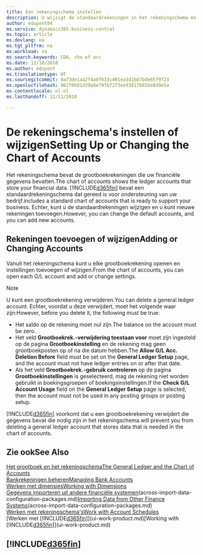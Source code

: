 ```yaml
---
title: Een rekeningschema instellen
description: U wijzigt de standaardrekeningen in het rekeningschema en u kunt nieuwe rekeningen toevoegen.
author: edupont04
ms.service: dynamics365-business-central
ms.topic: article
ms.devlang: na
ms.tgt_pltfrm: na
ms.workload: na
ms.search.keywords: COA, cha of acc
ms.date: 12/10/2018
ms.author: edupont
ms.translationtype: HT
ms.sourcegitcommit: 8a73de1aa2f4a0f633c401ea341bb7bde6579723
ms.openlocfilehash: 962f0b81d39e8e79fb7273ee93417b01be8d9e5a
ms.contentlocale: nl-nl
ms.lasthandoff: 12/11/2018

---
```

# <a name="setting-up-or-changing-the-chart-of-accounts"></a><span data-ttu-id="53b4f-103">De rekeningschema's instellen of wijzigen</span><span class="sxs-lookup"><span data-stu-id="53b4f-103">Setting Up or Changing the Chart of Accounts</span></span>
<span data-ttu-id="53b4f-104">Het rekeningschema bevat de grootboekrekeningen die uw financiële gegevens bevatten.</span><span class="sxs-lookup"><span data-stu-id="53b4f-104">The chart of accounts shows the ledger accounts that store your financial data.</span></span> [!INCLUDE[d365fin](includes/d365fin_md.md)] <span data-ttu-id="53b4f-105">bevat een standaardrekeningschema dat gereed is voor ondersteuning van uw bedrijf.</span><span class="sxs-lookup"><span data-stu-id="53b4f-105">includes a standard chart of accounts that is ready to support your business.</span></span>
<span data-ttu-id="53b4f-106">Echter, kunt u de standaardrekeningen wijzigen en u kunt nieuwe rekeningen toevoegen.</span><span class="sxs-lookup"><span data-stu-id="53b4f-106">However, you can change the default accounts, and you can add new accounts.</span></span>  

## <a name="adding-or-changing-accounts"></a><span data-ttu-id="53b4f-107">Rekeningen toevoegen of wijzigen</span><span class="sxs-lookup"><span data-stu-id="53b4f-107">Adding or Changing Accounts</span></span>
<span data-ttu-id="53b4f-108">Vanuit het rekeningschema kunt u elke grootboekrekening openen en instellingen toevoegen of wijzigen.</span><span class="sxs-lookup"><span data-stu-id="53b4f-108">From the chart of accounts, you can open each G/L account and add or change settings.</span></span>

> [!NOTE]  
>   <span data-ttu-id="53b4f-109">U kunt een grootboekrekening verwijderen.</span><span class="sxs-lookup"><span data-stu-id="53b4f-109">You can delete a general ledger account.</span></span> <span data-ttu-id="53b4f-110">Echter, voordat u deze verwijdert, moet het volgende waar zijn:</span><span class="sxs-lookup"><span data-stu-id="53b4f-110">However, before you delete it, the following must be true:</span></span>  
>  
>   * <span data-ttu-id="53b4f-111">Het saldo op de rekening moet nul zijn.</span><span class="sxs-lookup"><span data-stu-id="53b4f-111">The balance on the account must be zero.</span></span>  
>   * <span data-ttu-id="53b4f-112">Het veld **Grootboekrek.-verwijdering toestaan voor** moet zijn ingesteld op de pagina **Grootboekinstelling** en de rekening mag geen grootboekposten op of na die datum hebben.</span><span class="sxs-lookup"><span data-stu-id="53b4f-112">The **Allow G/L Acc. Deletion Before** field must be set on the **General Ledger Setup** page, and the account must not have ledger entries on or after that date.</span></span>  
>   * <span data-ttu-id="53b4f-113">Als het veld **Grootboekrek.-gebruik controleren** op de pagina **Grootboekinstellingen** is geselecteerd, mag de rekening niet worden gebruikt in boekingsgroepen of boekingsinstellingen.</span><span class="sxs-lookup"><span data-stu-id="53b4f-113">If the **Check G/L Account Usage** field on the **General Ledger Setup** page is selected, then the account must not be used in any posting groups or posting setup.</span></span>  

[!INCLUDE[d365fin](includes/d365fin_md.md)] <span data-ttu-id="53b4f-114">voorkomt dat u een grootboekrekening verwijdert die gegevens bevat die nodig zijn in het rekeningschema.</span><span class="sxs-lookup"><span data-stu-id="53b4f-114">will prevent you from deleting a general ledger account that stores data that is needed in the chart of accounts.</span></span>  

## <a name="see-also"></a><span data-ttu-id="53b4f-115">Zie ook</span><span class="sxs-lookup"><span data-stu-id="53b4f-115">See Also</span></span>
[<span data-ttu-id="53b4f-116">Het grootboek en het rekeningschema</span><span class="sxs-lookup"><span data-stu-id="53b4f-116">The General Ledger and the Chart of Accounts</span></span>](finance-general-ledger.md)  
[<span data-ttu-id="53b4f-117">Bankrekeningen beheren</span><span class="sxs-lookup"><span data-stu-id="53b4f-117">Managing Bank Accounts</span></span>](bank-manage-bank-accounts.md)  
[<span data-ttu-id="53b4f-118">Werken met dimensies</span><span class="sxs-lookup"><span data-stu-id="53b4f-118">Working with Dimensions</span></span>](finance-dimensions.md)  
<span data-ttu-id="53b4f-119">[Gegevens importeren uit andere financiële systemen](across-import-data-configuration-packages.md)(across-import-data-configuration-packages.md)</span><span class="sxs-lookup"><span data-stu-id="53b4f-119">[Importing Data from Other Finance Systems](across-import-data-configuration-packages.md)(across-import-data-configuration-packages.md)</span></span>  
[<span data-ttu-id="53b4f-120">Werken met rekeningschema's</span><span class="sxs-lookup"><span data-stu-id="53b4f-120">Work with Account Schedules</span></span>](bi-how-work-account-schedule.md)  
<span data-ttu-id="53b4f-121">[Werken met [!INCLUDE[d365fin](includes/d365fin_md.md)]](ui-work-product.md)</span><span class="sxs-lookup"><span data-stu-id="53b4f-121">[Working with [!INCLUDE[d365fin](includes/d365fin_md.md)]](ui-work-product.md)</span></span>  

## [!INCLUDE[d365fin](includes/free_trial_md.md)]


